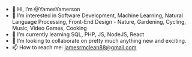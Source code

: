 - 👋 Hi, I’m @YamesYamerson
- 👀 I’m interested in Software Development, Machine Learning, Natural Language Processing, Front-End Design - Nature, Gardening, Cycling, Music, Video Games, Cooking
- 🌱 I’m currently learning SQL, PHP, JS, NodeJS, React
- 💞️ I’m looking to collaborate on pretty much anything new and exciting.
- 📫 How to reach me: jamesrmclean88@gmail.com

<!---
YamesYamerson/YamesYamerson is a ✨ special ✨ repository because its `README.md` (this file) appears on your GitHub profile.
You can click the Preview link to take a look at your changes.
--->
